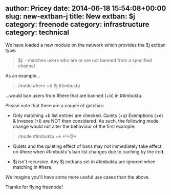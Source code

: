 author: Pricey
date: 2014-06-18 15:54:08+00:00
slug: new-extban-j
title: New extban: $j
category: freenode
category: infrastructure
category: technical
---
We have loaded a new module on the network which provides the $j extban type:


<blockquote>$j:<chan> - matches users who are or are not banned from a specified channel</blockquote>


As an example...


<blockquote>/mode #here +b $j:#timbuktu</blockquote>


...would ban users from #here that are banned (+b) in #timbuktu.

Please note that there are a couple of gotchas:



	
  * Only matching +b list entries are checked. Quiets (+q) Exemptions (+e) & invexes (+I) are NOT then considered. As such, the following mode change would not alter the behaviour of the first example:




<blockquote>/mode #timbuktu +e *!*@*</blockquote>





	
  * Quiets and the quieting effect of bans may not immediately take effect on #here when #timbuktu's ban list changes due to caching by the ircd.

	
  * $j isn't recursive. Any $j extbans set in #timbuktu are ignored when matching in #here.


We imagine you'll have some more useful use cases than the above.

Thanks for flying freenode!

